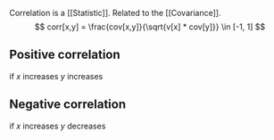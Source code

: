 Correlation is a [[Statistic]]. Related to the [[Covariance]].
$$
corr[x,y] = \frac{cov[x,y]}{\sqrt{v[x] * cov[y]}} \in [-1, 1]
$$
## Positive correlation
if $x$ increases $y$ increases

## Negative correlation
if $x$ increases $y$ decreases